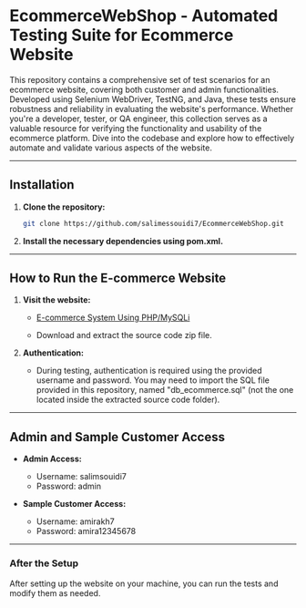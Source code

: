 # EcommerceWebShop - Automated Testing Suite for Ecommerce Website

This repository contains a comprehensive set of test scenarios for an ecommerce website, covering both customer and admin functionalities. Developed using Selenium WebDriver, TestNG, and Java, these tests ensure robustness and reliability in evaluating the website's performance. Whether you're a developer, tester, or QA engineer, this collection serves as a valuable resource for verifying the functionality and usability of the ecommerce platform. Dive into the codebase and explore how to effectively automate and validate various aspects of the website.

---

## Installation

1. **Clone the repository:**

    ```bash
    git clone https://github.com/salimessouidi7/EcommerceWebShop.git
    ```

2. **Install the necessary dependencies using pom.xml.**

---

## How to Run the E-commerce Website

1. **Visit the website:**

    - [E-commerce System Using PHP/MySQLi](https://www.sourcecodester.com/php/13524/e-commerce-system-using-phpmysqli.html)
    
    - Download and extract the source code zip file.

2. **Authentication:**

    - During testing, authentication is required using the provided username and password. You may need to import the SQL file provided in this repository, named "db_ecommerce.sql" (not the one located inside the extracted source code folder).

---

## Admin and Sample Customer Access

- **Admin Access:**
    - Username: salimsouidi7
    - Password: admin

- **Sample Customer Access:**
    - Username: amirakh7
    - Password: amira12345678

---

### After the Setup

After setting up the website on your machine, you can run the tests and modify them as needed.
